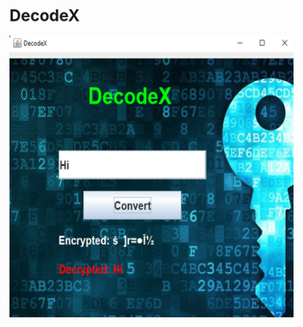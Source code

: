 # DecodeX

<img width=600 height=500 src="https://github.com/mr-chaitanyad/DecodeX/blob/main/output.png"/>
